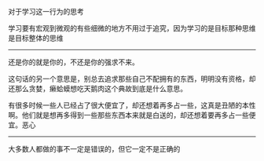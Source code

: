 对于学习这一行为的思考

学习要有宏观到微观的有些细微的地方不用过于追究，因为学习的是目标那种思维是目标整体的思维

___
还是你的就是你的，不还是你的强求不来。

  

这句话的另一个意思是，别总去追求那些自己不配拥有的东西，明明没有资格，却还那么贪婪，癞蛤蟆想吃天鹅肉这个典故到底是什么意思。

  

有很多时候一些人已经占了很大便宜了，却还想着再多占一些，这真是丑陋的本性啊。他们就是想再多得到一些那些东西本来就是白送的，却还想着要再多占一些便宜。恶心
___
大多数人都做的事不一定是错误的，但它一定不是正确的